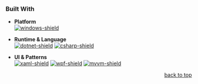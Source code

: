 <a name="readme-top"></a>

### Built With
- **Platform**  
  [![windows-shield]][windows-link]

- **Runtime & Language**  
  [![dotnet-shield]][dotnet-link]
  [![csharp-shield]][csharp-link]

- **UI & Patterns**  
  [![xaml-shield]][xaml-link]
  [![wpf-shield]][wpf-link]
  [![mvvm-shield]][mvvm-link]



<p align="right"><a href="#readme-top">back to top</a></p>

<!-- MARKDOWN LINKS & IMAGES -->
<!-- https://www.markdownguide.org/basic-syntax/#reference-style-links -->

[product-screenshot]: images/screenshot.png
[dotnet-shield]: https://img.shields.io/badge/%20.NET%209-512BD4?style=for-the-badge&logo=dotnet&logoColor=white
[made-with-love-shield]: https://img.shields.io/badge/Made%20with-%E2%9D%A4-red?style=for-the-badge
[contributions-welcome-shield]: https://img.shields.io/badge/Contributions-Welcome-brightgreen?style=for-the-badge
[windows-shield]: https://img.shields.io/badge/Windows-0078D6?style=for-the-badge&logo=windows&logoColor=white
[visual-studio-shield]: https://img.shields.io/badge/Visual%20Studio%20-5C2D91?style=for-the-badge&logo=visualstudio&logoColor=white
[wpf-shield]: https://img.shields.io/badge/WPF-6A5ACD?style=for-the-badge&logo=windows&logoColor=white
[xaml-shield]: https://img.shields.io/badge/XAML-0C54C2?style=for-the-badge&logo=xaml&logoColor=white
[csharp-shield]: https://img.shields.io/badge/C%23-239120?style=for-the-badge&logo=csharp&logoColor=white
[mvvm-shield]: https://img.shields.io/badge/MVVM-FF6F00?style=for-the-badge
[repo-status-shield]: https://img.shields.io/badge/Status-Active-success?style=for-the-badge

[dotnet-link]: https://dotnet.microsoft.com/
[windows-link]: https://support.microsoft.com/en-us/welcometowindows
[visual-studio-link]: https://visualstudio.microsoft.com/
[wpf-link]: https://learn.microsoft.com/en-us/dotnet/desktop/wpf/
[xaml-link]: https://learn.microsoft.com/en-us/dotnet/desktop/wpf/xaml/
[csharp-link]: https://dotnet.microsoft.com/en-us/languages/csharp
[mvvm-link]: https://learn.microsoft.com/de-de/dotnet/architecture/maui/mvvm
